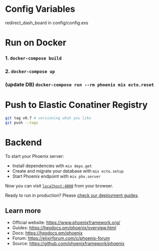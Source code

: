 # Config Variables
  redirect_dash_board in config/config.exs
# Run on Docker

### 1. `docker-compose build`

### 2. `docker-compose up`

### (update DB) `docker-compose run --rm phoenix mix ecto.reset`

# Push to Elastic Conatiner Registry

```sh
git tag v0.7 # versioning what you like
git push --tags
```

# Backend

To start your Phoenix server:

- Install dependencies with `mix deps.get`
- Create and migrate your database with `mix ecto.setup`
- Start Phoenix endpoint with `mix phx.server`

Now you can visit [`localhost:4000`](http://localhost:4000) from your browser.

Ready to run in production? Please [check our deployment guides](https://hexdocs.pm/phoenix/deployment.html).

## Learn more

- Official website: https://www.phoenixframework.org/
- Guides: https://hexdocs.pm/phoenix/overview.html
- Docs: https://hexdocs.pm/phoenix
- Forum: https://elixirforum.com/c/phoenix-forum
- Source: https://github.com/phoenixframework/phoenix
